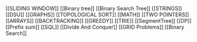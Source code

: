 [[SLIDING WINDOW]]
[[Binary tree]]
[[Binary Search Tree]]
[[STRINGS]]
[[DSU]]
[[GRAPHS]]
[[TOPOLOGICAL SORT]]
[[MATH]]
[[TWO POINTERS]]
[[ARRAYS]]
[[BACKTRACKING]]
[[GREEDY]]
[[TRIE]]
[[SegmentTree]]
[[DP]]
[[Prefix sum]]
[[SQL]]
[[Divide And Conquer]]
[[GRID Problems]]
[[Binary Search]]